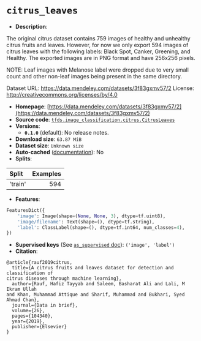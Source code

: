 <div itemscope itemtype="http://schema.org/Dataset">
  <div itemscope itemprop="includedInDataCatalog" itemtype="http://schema.org/DataCatalog">
    <meta itemprop="name" content="TensorFlow Datasets" />
  </div>

  <meta itemprop="name" content="citrus_leaves" />
  <meta itemprop="description" content="The original citrus dataset contains 759 images of healthy and unhealthy citrus&#10;fruits and leaves. However, for now we only export 594 images of citrus leaves&#10;with the following labels: Black Spot, Canker, Greening, and Healthy. The&#10;exported images are in PNG format and have 256x256 pixels.&#10;&#10;NOTE: Leaf images with Melanose label were dropped due to very small count and&#10;other non-leaf images being present in the same directory.&#10;&#10;Dataset URL: https://data.mendeley.com/datasets/3f83gxmv57/2&#10;License: http://creativecommons.org/licenses/by/4.0&#10;&#10;To use this dataset:&#10;&#10;```python&#10;import tensorflow_datasets as tfds&#10;&#10;ds = tfds.load(&#x27;citrus_leaves&#x27;, split=&#x27;train&#x27;)&#10;for ex in ds.take(4):&#10;  print(ex)&#10;```&#10;&#10;See [the guide](https://www.tensorflow.org/datasets/overview) for more&#10;informations on [tensorflow_datasets](https://www.tensorflow.org/datasets).&#10;&#10;" />
  <meta itemprop="url" content="https://www.tensorflow.org/datasets/catalog/citrus_leaves" />
  <meta itemprop="sameAs" content="https://data.mendeley.com/datasets/3f83gxmv57/2" />
  <meta itemprop="citation" content="@article{rauf2019citrus,&#10;  title={A citrus fruits and leaves dataset for detection and classification of&#10;citrus diseases through machine learning},&#10;  author={Rauf, Hafiz Tayyab and Saleem, Basharat Ali and Lali, M Ikram Ullah&#10;and Khan, Muhammad Attique and Sharif, Muhammad and Bukhari, Syed Ahmad Chan},&#10;  journal={Data in brief},&#10;  volume={26},&#10;  pages={104340},&#10;  year={2019},&#10;  publisher={Elsevier}&#10;}" />
</div>

# `citrus_leaves`

*   **Description**:

The original citrus dataset contains 759 images of healthy and unhealthy citrus
fruits and leaves. However, for now we only export 594 images of citrus leaves
with the following labels: Black Spot, Canker, Greening, and Healthy. The
exported images are in PNG format and have 256x256 pixels.

NOTE: Leaf images with Melanose label were dropped due to very small count and
other non-leaf images being present in the same directory.

Dataset URL: https://data.mendeley.com/datasets/3f83gxmv57/2 License:
http://creativecommons.org/licenses/by/4.0

*   **Homepage**:
    [https://data.mendeley.com/datasets/3f83gxmv57/2](https://data.mendeley.com/datasets/3f83gxmv57/2)
*   **Source code**:
    [`tfds.image_classification.citrus.CitrusLeaves`](https://github.com/tensorflow/datasets/tree/master/tensorflow_datasets/image_classification/citrus.py)
*   **Versions**:
    *   **`0.1.0`** (default): No release notes.
*   **Download size**: `63.87 MiB`
*   **Dataset size**: `Unknown size`
*   **Auto-cached**
    ([documentation](https://www.tensorflow.org/datasets/performances#auto-caching)):
    No
*   **Splits**:

Split   | Examples
:------ | -------:
'train' | 594

*   **Features**:

```python
FeaturesDict({
    'image': Image(shape=(None, None, 3), dtype=tf.uint8),
    'image/filename': Text(shape=(), dtype=tf.string),
    'label': ClassLabel(shape=(), dtype=tf.int64, num_classes=4),
})
```
*   **Supervised keys** (See
    [`as_supervised` doc](https://www.tensorflow.org/datasets/api_docs/python/tfds/load#args)):
    `('image', 'label')`
*   **Citation**:

```
@article{rauf2019citrus,
  title={A citrus fruits and leaves dataset for detection and classification of
citrus diseases through machine learning},
  author={Rauf, Hafiz Tayyab and Saleem, Basharat Ali and Lali, M Ikram Ullah
and Khan, Muhammad Attique and Sharif, Muhammad and Bukhari, Syed Ahmad Chan},
  journal={Data in brief},
  volume={26},
  pages={104340},
  year={2019},
  publisher={Elsevier}
}
```
